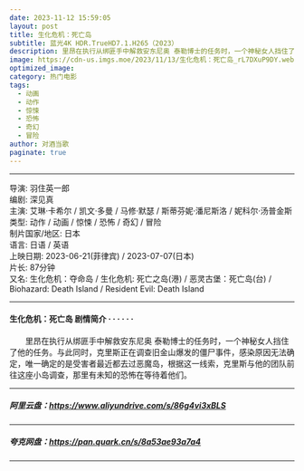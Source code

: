 ```yaml
---
date: 2023-11-12 15:59:05
layout: post
title: 生化危机：死亡岛
subtitle: 蓝光4K HDR.TrueHD7.1.H265（2023）
description: 里昂在执行从绑匪手中解救安东尼奥 泰勒博士的任务时，一个神秘女人挡住了他的任务。与此同时，克里斯正在调查旧金山爆发的僵尸事件，感染原因无法确定，唯一确定的是受害者最近都去过恶魔岛，根据这一线索，克里斯与他的团队前往这座小岛调查，那里有未知的恐怖在等待着他们...
image: https://cdn-us.imgs.moe/2023/11/13/生化危机：死亡岛_rL7DXuP9DY.webp
optimized_image: 
category: 热门电影
tags:
  - 动画
  - 动作
  - 惊悚
  - 恐怖
  - 奇幻
  - 冒险
author: 对酒当歌
paginate: true
---
```


---

导演: 羽住英一郎  
编剧: 深见真  
主演: 艾琳·卡希尔 / 凯文·多曼 / 马修·默瑟 / 斯蒂芬妮·潘尼斯洛 / 妮科尔·汤普金斯  
类型: 动作 / 动画 / 惊悚 / 恐怖 / 奇幻 / 冒险  
制片国家/地区: 日本  
语言: 日语 / 英语  
上映日期: 2023-06-21(菲律宾) / 2023-07-07(日本)  
片长: 87分钟  
又名: 生化危机：夺命岛 / 生化危机: 死亡之岛(港) / 恶灵古堡：死亡岛(台) / Biohazard: Death Island / Resident Evil: Death Island  

---

#### 生化危机：死亡岛 剧情简介 · · · · · ·

　　里昂在执行从绑匪手中解救安东尼奥 泰勒博士的任务时，一个神秘女人挡住了他的任务。与此同时，克里斯正在调查旧金山爆发的僵尸事件，感染原因无法确定，唯一确定的是受害者最近都去过恶魔岛，根据这一线索，克里斯与他的团队前往这座小岛调查，那里有未知的恐怖在等待着他们。

---

##### 阿里云盘：<https://www.aliyundrive.com/s/86g4vi3xBLS>

---

##### 夸克网盘：<https://pan.quark.cn/s/8a53ae93a7a4>

---
